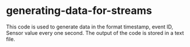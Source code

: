 # generating-data-for-streams
This code is used to generate data in the format timestamp, event ID, Sensor value every one second.
The output of the code is stored in a text file.
